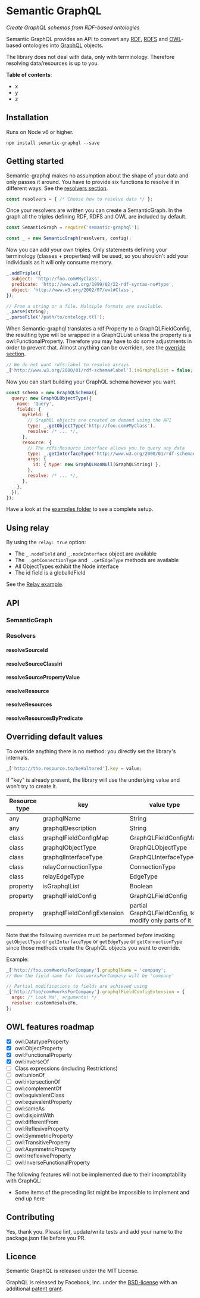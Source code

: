 # Semantic GraphQL

*Create GraphQL schemas from RDF-based ontologies*

Semantic GraphQL provides an API to convert any [RDF](https://www.w3.org/TR/rdf11-primer/), [RDFS](https://www.w3.org/TR/rdf-schema/) and [OWL](http://www.w3.org/TR/owl-primer)-based ontologies into [GraphQL](http://graphql.org/) objects.

The library does not deal with data, only with terminology. Therefore resolving data/resources is up to you.

**Table of contents**:
- x
- y
- z

## Installation

Runs on Node v6 or higher.

`npm install semantic-graphql --save`

## Getting started

Semantic-graphql makes no assumption about the shape of your data and only passes it around. You have to provide six functions to resolve it in different ways. See the [resolvers section](#).

```javascript
const resolvers = { /* Choose how to resolve data */ };
```

Once your resolvers are written you can create a SemanticGraph. In the graph all the triples defining RDF, RDFS and OWL are included by default.

```javascript
const SemanticGraph = require('semantic-graphql');

const _ = new SemanticGraph(resolvers, config);
```

Now you can add your own triples. Only statements defining your terminology (classes + properties) will be used, so you shouldn't add your individuals as it will only consume memory.

```javascript
_.addTriple({
  subject: 'http://foo.com#MyClass',
  predicate: 'http://www.w3.org/1999/02/22-rdf-syntax-ns#type',
  object: 'http://www.w3.org/2002/07/owl#Class',
});

// From a string or a file. Multiple formats are available.
_.parse(string);
_.parseFile('/path/to/ontology.ttl');
```

When Semantic-graphql translates a rdf:Property to a GraphQLFieldConfig, the resulting type will be wrapped in a GraphQLList unless the property is a owl:FunctionalProperty. Therefore you may have to do some adjustments in order to prevent that. Almost anything can be overriden, see the [override section](#).

```javascript
// We do not want rdfs:label to resolve arrays
_['http://www.w3.org/2000/01/rdf-schema#label'].isGraphqlList = false;
```

Now you can start building your GraphQL schema however you want.

```javascript
const schema = new GraphQLSchema({
  query: new GraphQLObjectType({
    name: 'Query',
    fields: {
      myField: {
        // GraphQL objects are created on demand using the API
        type: _.getObjectType('http://foo.com#MyClass'),
        resolve: /* ... */,
      },
      resource: {
        // The rdfs:Resource interface allows you to query any data
        type: _.getInterfaceType('http://www.w3.org/2000/01/rdf-schema#Resource'),
        args: {
          id: { type: new GraphQLNonNull(GraphQLString) },
        },
        resolve: /* ... */,
      },
    },
  }),
});
```

Have a look at the [examples folder](#) to see a complete setup.

## Using relay

By using the `relay: true` option:

- The `_.nodeField` and `_.nodeInterface` object are available
- The `_.getConnectionType` and `_.getEdgeType` methods are available
- All ObjectTypes exhibit the Node interface
- The id field is a globalIdField

See the [Relay example](#).

## API

### SemanticGraph

### Resolvers

#### resolveSourceId

#### resolveSourceClassIri

#### resolveSourcePropertyValue

#### resolveResource

#### resolveResources

#### resolveResourcesByPredicate

## Overriding default values

To override anything there is no method: you directly set the library's internals.

```javascript
_['http://the.resource.to/be#altered'].key = value;
```

If "key" is already present, the library will use the underlying value and won't try to create it.

| Resource type | key | value type |
| ------------- | --- | ---------- |
| any | graphqlName | String |
| any | graphqlDescription | String |
| class | graphqlFieldConfigMap | GraphQLFieldConfigMap |
| class | graphqlObjectType | GraphQLObjectType |
| class | graphqlInterfaceType | GraphQLInterfaceType |
| class | relayConnectionType | ConnectionType |
| class | relayEdgeType | EdgeType |
| property | isGraphqlList | Boolean |
| property | graphqlFieldConfig | GraphQLFieldConfig |
| property | graphqlFieldConfigExtension | partial GraphQLFieldConfig, to modify only parts of it |

Note that the following overrides must be performed *before* invoking `getObjectType` or `getInterfaceType` or `getEdgeType` or `getConnectionType` since those methods create the GraphQL objects you want to override.

Example:
```javascript
_['http://foo.com#worksForCompany'].graphqlName = 'company';
// Now the field name for foo:worksForCompany will be 'company'

// Partial modifications to fields are achieved using
_['http://foo/com#worksForCompany'].graphqlFieldConfigExtension = {
  args: /* Look Ma', arguments! */
  resolve: customResolveFn,
};
```

## OWL features roadmap

- [x] owl:DatatypeProperty
- [x] owl:ObjectProperty
- [x] owl:FunctionalProperty
- [x] owl:inverseOf
- [ ] Class expressions (including Restrictions)
- [ ] owl:unionOf
- [ ] owl:intersectionOf
- [ ] owl:complementOf
- [ ] owl:equivalentClass
- [ ] owl:equivalentProperty
- [ ] owl:sameAs
- [ ] owl:disjointWith
- [ ] owl:differentFrom
- [ ] owl:ReflexiveProperty
- [ ] owl:SymmetricProperty
- [ ] owl:TransitiveProperty
- [ ] owl:AsymmetricProperty
- [ ] owl:IrreflexiveProperty
- [ ] owl:InverseFunctionalProperty

The following features will not be implemented due to their incomptability with GraphQL:

- Some items of the preceding list might be impossible to implement and end up here

## Contributing

Yes, thank you. Please lint, update/write tests and add your name to the package.json file before you PR.

## Licence

Semantic GraphQL is released under the MIT License.

GraphQL is released by Facebook, inc. under the [BSD-license](https://github.com/graphql/graphql-js/blob/master/LICENSE) with an additional [patent grant](https://github.com/graphql/graphql-js/blob/master/PATENTS).
